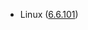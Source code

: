 - Linux ([6.6.101](https://git.kernel.org/pub/scm/linux/kernel/git/stable/linux.git/tag/?h=v6.6.101))
